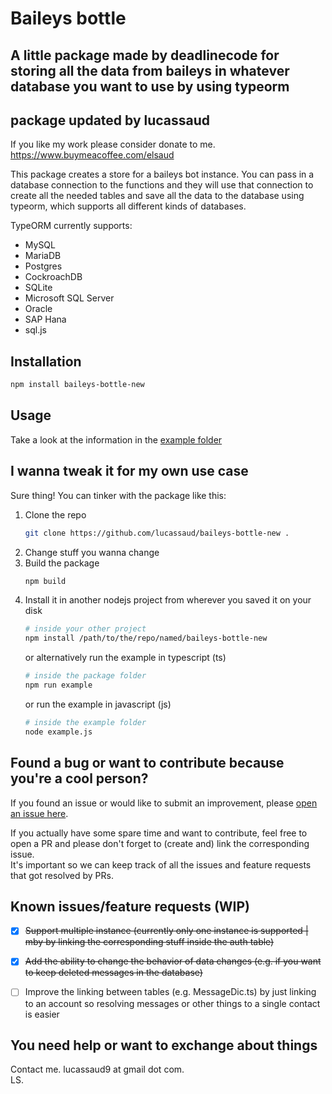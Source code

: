 # Baileys bottle

## A little package made by deadlinecode for storing all the data from baileys in whatever database you want to use by using typeorm

## package updated by lucassaud

If you like my work please consider donate to me. https://www.buymeacoffee.com/elsaud

This package creates a store for a baileys bot instance. You can pass in a database connection to the functions and they will use that connection to create all the needed tables and save all the data to the database using typeorm, which supports all different kinds of databases.

TypeORM currently supports:

- MySQL
- MariaDB
- Postgres
- CockroachDB
- SQLite
- Microsoft SQL Server
- Oracle
- SAP Hana
- sql.js

## Installation

```bash
npm install baileys-bottle-new
```

## Usage

Take a look at the information in the [example folder](https://github.com/lucassaud/baileys-bottle-new/blob/master/src/example/)

## I wanna tweak it for my own use case

Sure thing! You can tinker with the package like this:

1. Clone the repo
   ```bash
   git clone https://github.com/lucassaud/baileys-bottle-new .
   ```
2. Change stuff you wanna change
3. Build the package
   ```bash
   npm build
   ```
4. Install it in another nodejs project from wherever you saved it on your disk
   ```bash
   # inside your other project
   npm install /path/to/the/repo/named/baileys-bottle-new
   ```
   or alternatively run the example in typescript (ts)
   ```bash
   # inside the package folder
   npm run example
   ```
   or run the example in javascript (js)
   ```bash
   # inside the example folder
   node example.js
   ```

## Found a bug or want to contribute because you're a cool person?

If you found an issue or would like to submit an improvement, please [open an issue here](https://github.com/lucassaud/baileys-bottle-new/issues/new/choose).

If you actually have some spare time and want to contribute, feel free to open a PR and please don't forget to (create and) link the corresponding issue. <br/>
It's important so we can keep track of all the issues and feature requests that got resolved by PRs.

## Known issues/feature requests (WIP)

- [x] ~~Support multiple instance (currently only one instance is supported | mby by linking the corresponding stuff inside the auth table)~~

- [x] ~~Add the ability to change the behavior of data changes (e.g. if you want to keep deleted messages in the database)~~

- [ ] Improve the linking between tables (e.g. MessageDic.ts) by just linking to an account so resolving messages or other things to a single contact is easier

## You need help or want to exchange about things

Contact me. lucassaud9 at gmail dot com.<br/>
LS.<br/>
